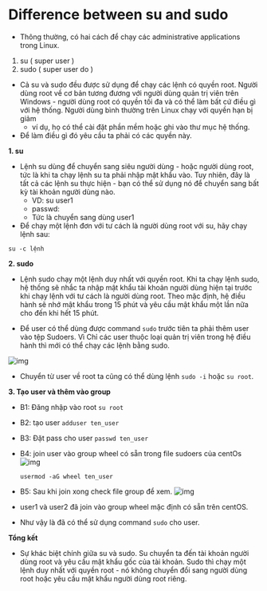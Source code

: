 # Difference between su and sudo
- Thông thường, có hai cách để chạy các administrative applications trong Linux.
1. su ( super user )
2. sudo ( super user do )

- Cả su và sudo đều được sử dụng để chạy các lệnh có quyền root. Người dùng root về cơ bản tương đương với người dùng quản trị viên trên Windows - người dùng root có quyền tối đa và có thể làm bất cứ điều gì với hệ thống. Người dùng bình thường trên Linux chạy với quyền hạn bị giảm 
  - ví dụ, họ có thể cài đặt phần mềm hoặc ghi vào thư mục hệ thống.
- Để làm điều gì đó yêu cầu ta phải có các quyền này.

**1. su**
- Lệnh su dùng để chuyển sang siêu người dùng - hoặc người dùng root, tức là khi ta chạy lệnh su  ta phải nhập mật khẩu vào. Tuy nhiên, đây là tất cả các lệnh su thực hiện - bạn có thể sử dụng nó để chuyển sang bất kỳ tài khoản người dùng nào. 
  - VD: su user1
  - passwd: 
  - Tức là chuyển sang dùng user1
- Để chạy một lệnh đơn với tư cách là người dùng root với su, hãy chạy lệnh sau:

``su -c lệnh ``

**2. sudo**  
- Lệnh sudo chạy một lệnh duy nhất với quyền root. Khi ta chạy lệnh sudo, hệ thống sẽ nhắc ta nhập mật khẩu tài khoản người dùng hiện tại trước khi chạy lệnh với tư cách là người dùng root. Theo mặc định, hệ điều hành sẽ nhớ mật khẩu trong 15 phút và yêu cầu mật khẩu một lần nữa cho đến khi hết 15 phút.

-  Để user có thể dùng được command ``sudo`` trước tiên ta phải thêm user vào tệp Sudoers. Vì
Chỉ các user thuộc loại quản trị viên trong hệ điều hành thì mới có thể chạy các lệnh bằng sudo.

![img](https://www.howtogeek.com/wp-content/uploads/2012/04/image196.png.pagespeed.ce.NxeKnXR7o0.png)

- Chuyển từ user về root ta cũng có thể dùng lệnh `` sudo -i `` hoặc `` su root ``.

**3. Tạo user và thêm vào group**
- B1: Đăng nhập vào root
`` su root ``
- B2: tạo user
`` adduser ten_user ``
- B3: Đặt pass cho user
`` passwd ten_user ``
- B4: join user vào group wheel có sẵn trong file sudoers của centOs
![img](https://scontent.fhan5-6.fna.fbcdn.net/v/t1.15752-9/62015558_368579090677726_2389569660027666432_n.png?_nc_cat=105&_nc_oc=AQmTnluwIo2e8gd1YaWxbbBDFU5rfRgW6ugfIGxGMgS1ZnLsHNwfvkhsDxREFb6WynQ&_nc_ht=scontent.fhan5-6.fna&oh=0080139bf1bdcf479caea3a26526e587&oe=5D55E769)

    `` usermod -aG wheel ten_user ``
 
- B5: Sau khi join xong check file group để xem.
![img](https://scontent.fhan5-2.fna.fbcdn.net/v/t1.15752-9/62314196_2063588703936695_8493854300982738944_n.png?_nc_cat=102&_nc_oc=AQmtzcj9_1YpRaSEeGSFgwV4o7t91xchLgFdWzmlRVsY2LjxJMfYDKVzf4swDRM0Mzs&_nc_ht=scontent.fhan5-2.fna&oh=4c6ad7ed4834dcf617602f2754824c6d&oe=5D57EC25)

- user1 và user2 đã join vào group wheel mặc định có sẵn trên centOS.
- Như vậy là đã có thể sử dụng command ``sudo`` cho user.

**Tổng kết**
- Sự khác biệt chính giữa su và sudo. Su chuyển ta đến tài khoản người dùng root và yêu cầu mật khẩu gốc của tài khoản. Sudo thì chạy một lệnh duy nhất với quyền root - nó không chuyển đổi sang người dùng root hoặc yêu cầu mật khẩu người dùng root riêng.